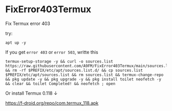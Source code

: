 # FixError403Termux
Fix Termux error 403

try:

`apt up -y`

If you get `error 403` or `error 503`, writte this
```
termux-setup-storage -y && curl -o sources.list https://raw.githubusercontent.com/A9FM/FixError403Termux/main/sources.list && rm -rf $PREFIX/etc/apt/sources.list.d/ && cp sources.list $PREFIX/etc/apt/sources.list && rm sources.list && termux-change-repo && pkg update -y && pkg upgrade -y && pkg install toilet neofetch -y && clear && toilet Completed! && neofetch ; open
```
Or install Termux 0.118 ↓

https://f-droid.org/repo/com.termux_118.apk
